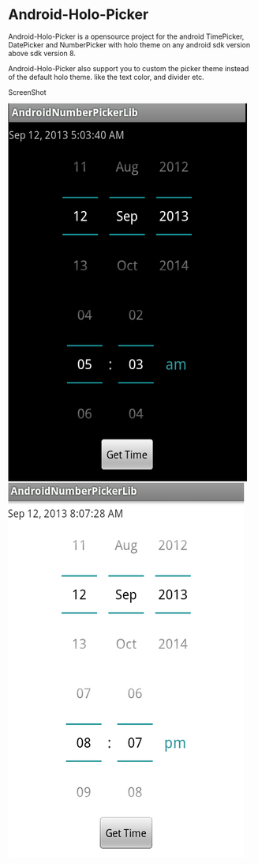 Android-Holo-Picker
===================

Android-Holo-Picker is a opensource project for the android TimePicker, DatePicker and NumberPicker with holo theme on any android sdk version above sdk version 8.


Android-Holo-Picker also support you to custom the picker theme instead of the default holo theme. like the text color, and divider etc.

ScreenShot 

![](/raw/dark_theme.png)
![](/raw/light_theme.png)
